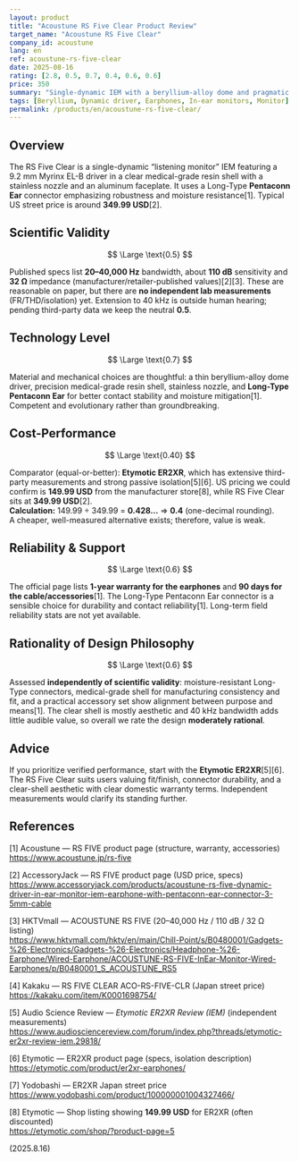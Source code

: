 ```yaml
---
layout: product
title: "Acoustune RS Five Clear Product Review"
target_name: "Acoustune RS Five Clear"
company_id: acoustune
lang: en
ref: acoustune-rs-five-clear
date: 2025-08-16
rating: [2.8, 0.5, 0.7, 0.4, 0.6, 0.6]
price: 350
summary: "Single-dynamic IEM with a beryllium-alloy dome and pragmatic hardware. Independent measurements are not yet available, but the engineering choices are mostly rational. Value is weak versus cheaper, well-measured rivals."
tags: [Beryllium, Dynamic driver, Earphones, In-ear monitors, Monitor]
permalink: /products/en/acoustune-rs-five-clear/
---
```

## Overview

The RS Five Clear is a single-dynamic “listening monitor” IEM featuring a 9.2 mm Myrinx EL-B driver in a clear medical-grade resin shell with a stainless nozzle and an aluminum faceplate. It uses a Long-Type **Pentaconn Ear** connector emphasizing robustness and moisture resistance[1]. Typical US street price is around **349.99 USD**[2].

## Scientific Validity

$$ \Large \text{0.5} $$

Published specs list **20–40,000 Hz** bandwidth, about **110 dB** sensitivity and **32 Ω** impedance (manufacturer/retailer-published values)[2][3]. These are reasonable on paper, but there are **no independent lab measurements** (FR/THD/isolation) yet. Extension to 40 kHz is outside human hearing; pending third-party data we keep the neutral **0.5**.

## Technology Level

$$ \Large \text{0.7} $$

Material and mechanical choices are thoughtful: a thin beryllium-alloy dome driver, precision medical-grade resin shell, stainless nozzle, and **Long-Type Pentaconn Ear** for better contact stability and moisture mitigation[1]. Competent and evolutionary rather than groundbreaking.

## Cost-Performance

$$ \Large \text{0.40} $$

Comparator (equal-or-better): **Etymotic ER2XR**, which has extensive third-party measurements and strong passive isolation[5][6]. US pricing we could confirm is **149.99 USD** from the manufacturer store[8], while RS Five Clear sits at **349.99 USD**[2].  
**Calculation:** 149.99 ÷ 349.99 = **0.428…** ⇒ **0.4** (one-decimal rounding).  
A cheaper, well-measured alternative exists; therefore, value is weak.

## Reliability & Support

$$ \Large \text{0.6} $$

The official page lists **1-year warranty for the earphones** and **90 days for the cable/accessories**[1]. The Long-Type Pentaconn Ear connector is a sensible choice for durability and contact reliability[1]. Long-term field reliability stats are not yet available.

## Rationality of Design Philosophy

$$ \Large \text{0.6} $$

Assessed **independently of scientific validity**: moisture-resistant Long-Type connectors, medical-grade shell for manufacturing consistency and fit, and a practical accessory set show alignment between purpose and means[1]. The clear shell is mostly aesthetic and 40 kHz bandwidth adds little audible value, so overall we rate the design **moderately rational**.

## Advice

If you prioritize verified performance, start with the **Etymotic ER2XR**[5][6]. The RS Five Clear suits users valuing fit/finish, connector durability, and a clear-shell aesthetic with clear domestic warranty terms. Independent measurements would clarify its standing further.

## References

[1] Acoustune — RS FIVE product page (structure, warranty, accessories)  
https://www.acoustune.jp/rs-five

[2] AccessoryJack — RS FIVE product page (USD price, specs)  
https://www.accessoryjack.com/products/acoustune-rs-five-dynamic-driver-in-ear-monitor-iem-earphone-with-pentaconn-ear-connector-3-5mm-cable

[3] HKTVmall — ACOUSTUNE RS FIVE (20–40,000 Hz / 110 dB / 32 Ω listing)  
https://www.hktvmall.com/hktv/en/main/Chill-Point/s/B0480001/Gadgets-%26-Electronics/Gadgets-%26-Electronics/Headphone-%26-Earphone/Wired-Earphone/ACOUSTUNE-RS-FIVE-InEar-Monitor-Wired-Earphones/p/B0480001_S_ACOUSTUNE_RS5

[4] Kakaku — RS FIVE CLEAR ACO-RS-FIVE-CLR (Japan street price)  
https://kakaku.com/item/K0001698754/

[5] Audio Science Review — *Etymotic ER2XR Review (IEM)* (independent measurements)  
https://www.audiosciencereview.com/forum/index.php?threads/etymotic-er2xr-review-iem.29818/

[6] Etymotic — ER2XR product page (specs, isolation description)  
https://etymotic.com/product/er2xr-earphones/

[7] Yodobashi — ER2XR Japan street price  
https://www.yodobashi.com/product/100000001004327466/

[8] Etymotic — Shop listing showing **149.99 USD** for ER2XR (often discounted)  
https://etymotic.com/shop/?product-page=5

(2025.8.16)

